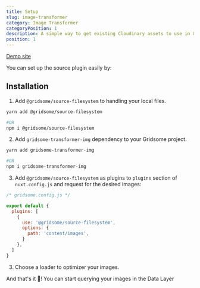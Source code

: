 ```yaml
---
title: Setup
slug: image-transformer
category: Image Transformer
categoryPosition: 1
description: A simple way to get existing Cloudinary assets to use in Gridsome apps with optimization
position: 1
---
```


[Demo site](/demo)

You can set up the source plugin easily by:

## Installation

1. Add `@gridsome/source-filesystem` to handling your local files.

  ```bash
  yarn add @gridsome/source-filesystem

  #OR
  npm i @gridsome/source-filesystem
  ```

2. Add `gridsome-transformer-img` dependency to your Gridsome project.

  ```bash
  yarn add gridsome-transformer-img

  #OR
  npm i gridsome-transformer-img
  ```

3. Add `@gridsome/source-filesystem` as plugins to `plugins` section of `nuxt.config.js` and request for the desired images:

  ```js
  /* gridsome.config.js */

  export default {
    plugins: [
      {
        use: '@gridsome/source-filesystem',
        options: {
          path: 'content/images',
        }
      },
    ]
  }
  ```

3. Choose a loader to optimizer your images.

And that's it 🎉! You can start querying your images in the Data Layer
